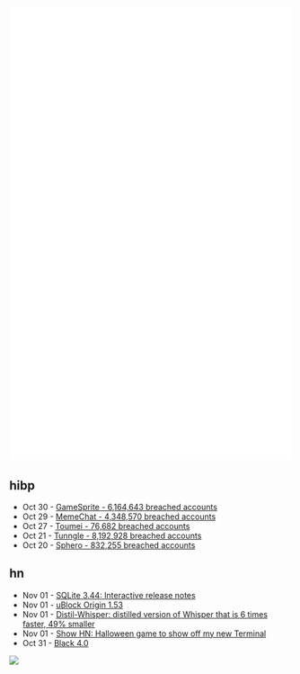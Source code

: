 ![Metrics](https://raw.githubusercontent.com/phixion/phixion/master/metrics.svg)

## hibp

<!--
for https://github.com/phixion/phixion/blob/main/.github/workflows/feeds.yml
-->
<!--START_SECTION:haveibeenpwnd-->
- Oct 30 - [GameSprite - 6,164,643 breached accounts](https://haveibeenpwned.com/PwnedWebsites#GameSprite)
- Oct 29 - [MemeChat - 4,348,570 breached accounts](https://haveibeenpwned.com/PwnedWebsites#MemeChat)
- Oct 27 - [Toumei - 76,682 breached accounts](https://haveibeenpwned.com/PwnedWebsites#Toumei)
- Oct 21 - [Tunngle - 8,192,928 breached accounts](https://haveibeenpwned.com/PwnedWebsites#Tunngle)
- Oct 20 - [Sphero - 832,255 breached accounts](https://haveibeenpwned.com/PwnedWebsites#Sphero)
<!--END_SECTION:haveibeenpwnd-->

## hn

<!--
for https://github.com/phixion/phixion/blob/main/.github/workflows/feeds.yml
-->
<!--START_SECTION:hn-->
- Nov 01 - [SQLite 3.44: Interactive release notes](https://antonz.org/sqlite-3-44/)
- Nov 01 - [uBlock Origin 1.53](https://github.com/gorhill/uBlock/releases/tag/1.53.0)
- Nov 01 - [Distil-Whisper: distilled version of Whisper that is 6 times faster, 49% smaller](https://github.com/huggingface/distil-whisper)
- Nov 01 - [Show HN: Halloween game to show off my new Terminal](https://joel.tools/halloween/)
- Oct 31 - [Black 4.0](https://www.culturehustleusa.com/products/black-4-0)
<!--END_SECTION:hn-->

<!--
for https://yhype.me
-->
![](https://hit.yhype.me/github/profile?user_id=13013670)
